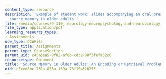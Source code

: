 ```yaml
---
content_type: resource
description: 'Example of student work: slides accompanying an oral presentation on
  source memory in older adults.'
file: /media/courses/9-110j-neurology-neuropsychology-and-neurobiology-of-aging-spring-2005/c5eed8bc752a835a139a73f104326275_9110_glis_1983f6.pdf
file_type: application/pdf
learning_resource_types:
- Assignments
ocw_type: OCWFile
parent_title: Assignments
parent_type: CourseSection
parent_uid: c45a3ea5-9f82-af8b-cdc2-88f3fefa32c6
resourcetype: Document
title: 'Source Memory in Older Adults: An Encoding or Retrieval Problem'
uid: c5eed8bc-752a-835a-139a-73f104326275
---
```

